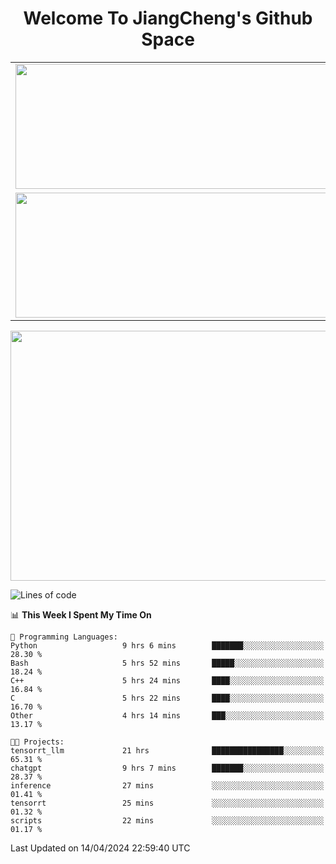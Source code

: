 <h1 align="center">Welcome To JiangCheng's Github Space</h1>

<table align="center" frame="void" rules="none" >
  <tr>
    <td>
      <div align="center"> <img height="200px" width="500px"  src="https://github-readme-stats.vercel.app/api?username=thisjiang&hide_title=true&hide_border=true&layout=compact&show_icons=trueline_height=21&text_color=000&icon_color=000&bg_color=0,ea6161,ffc64d,fffc4d,52fa5a&theme=graywhite" /> </div>
    </td>
    <td>
      <div align="center"> <img height="200px" width="500px" src="https://github-readme-stats.vercel.app/api/top-langs/?username=thisjiang&hide_title=true&hide_border=true&layout=compact&langs_count=6&text_color=000&icon_color=fff&bg_color=0,52fa5a,4dfcff,c64dff&theme=graywhite" /> </div>
    </td>
  </tr>
  <tr>
    <td>
      <div align="center"> <img height="200px" width="500px" src="https://github-readme-streak-stats.herokuapp.com/?user=thisjiang&hide_title=true&hide_border=true&layout=compact&langs_count=6" /> </div>
    </td>
    <td>
      <div align="center"> 
      <a href="https://github.com/" target="_blank"><img style="margin: 10px" src="https://profilinator.rishav.dev/skills-assets/git-scm-icon.svg" alt="Git" height="50" /></a>  
      <a href="https://www.linux.org/" target="_blank"><img style="margin: 10px" src="https://profilinator.rishav.dev/skills-assets/linux-original.svg" alt="Linux" height="50" /></a>  
      <a href="https://www.gnu.org/software/bash/" target="_blank"><img style="margin: 10px" src="https://profilinator.rishav.dev/skills-assets/gnu_bash-icon.svg" alt="Bash" height="50" /></a>  
      </div>
    </td>
  </tr>
</table>

<div align="center"> <img height="400px" width="1000px" src="https://github-readme-activity-graph.cyclic.app/graph?username=thisjiang&theme=react&hide_title=true&hide_border=true&layout=compact&langs_count=6" /> </div></td>

<!--START_SECTION:waka-->
![Lines of code](https://img.shields.io/badge/From%20Hello%20World%20I%27ve%20Written-573.6%20thousand%20lines%20of%20code-blue)

📊 **This Week I Spent My Time On** 

```text
💬 Programming Languages: 
Python                   9 hrs 6 mins        ███████░░░░░░░░░░░░░░░░░░   28.30 % 
Bash                     5 hrs 52 mins       █████░░░░░░░░░░░░░░░░░░░░   18.24 % 
C++                      5 hrs 24 mins       ████░░░░░░░░░░░░░░░░░░░░░   16.84 % 
C                        5 hrs 22 mins       ████░░░░░░░░░░░░░░░░░░░░░   16.70 % 
Other                    4 hrs 14 mins       ███░░░░░░░░░░░░░░░░░░░░░░   13.17 % 

🐱‍💻 Projects: 
tensorrt_llm             21 hrs              ████████████████░░░░░░░░░   65.31 % 
chatgpt                  9 hrs 7 mins        ███████░░░░░░░░░░░░░░░░░░   28.37 % 
inference                27 mins             ░░░░░░░░░░░░░░░░░░░░░░░░░   01.41 % 
tensorrt                 25 mins             ░░░░░░░░░░░░░░░░░░░░░░░░░   01.32 % 
scripts                  22 mins             ░░░░░░░░░░░░░░░░░░░░░░░░░   01.17 % 
```


 Last Updated on 14/04/2024 22:59:40 UTC
<!--END_SECTION:waka-->
